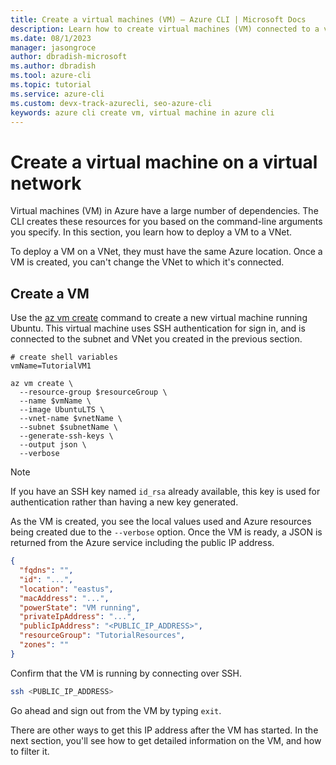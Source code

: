 ```yaml
---
title: Create a virtual machines (VM) – Azure CLI | Microsoft Docs
description: Learn how to create virtual machines (VM) connected to a virtual network (VNet) with the Azure CLI.
ms.date: 08/1/2023
manager: jasongroce
author: dbradish-microsoft
ms.author: dbradish
ms.tool: azure-cli
ms.topic: tutorial
ms.service: azure-cli
ms.custom: devx-track-azurecli, seo-azure-cli
keywords: azure cli create vm, virtual machine in azure cli
---
```


# Create a virtual machine on a virtual network

Virtual machines (VM) in Azure have a large number of dependencies. The CLI creates these resources for you based on
the command-line arguments you specify. In this section, you learn how to deploy a VM to a VNet.

To deploy a VM on a VNet, they must have the same Azure location. Once a VM is created, you can't change the VNet to which it's connected.

## Create a VM

Use the [az vm create](/cli/azure/vm#az_vm_create) command to create a new virtual machine running Ubuntu. This virtual machine uses SSH authentication for sign in, and is connected to the subnet and VNet you created in the previous section.

```azurecli-interactive
# create shell variables
vmName=TutorialVM1

az vm create \
  --resource-group $resourceGroup \
  --name $vmName \
  --image UbuntuLTS \
  --vnet-name $vnetName \
  --subnet $subnetName \
  --generate-ssh-keys \
  --output json \
  --verbose 
```

> [!NOTE]
> If you have an SSH key named `id_rsa` already available, this key is used for authentication rather than having a new
> key generated.

As the VM is created, you see the local values used and Azure resources being created due to the `--verbose` option.
Once the VM is ready, a JSON is returned from the Azure service including the public IP address.

```json
{
  "fqdns": "",
  "id": "...",
  "location": "eastus",
  "macAddress": "...",
  "powerState": "VM running",
  "privateIpAddress": "...",
  "publicIpAddress": "<PUBLIC_IP_ADDRESS>",
  "resourceGroup": "TutorialResources",
  "zones": ""
}
```

Confirm that the VM is running by connecting over SSH.

```bash
ssh <PUBLIC_IP_ADDRESS>
```

Go ahead and sign out from the VM by typing `exit`.

There are other ways to get this IP address after the VM has started. In the next section, you'll see how to get detailed information on
the VM, and how to filter it.
